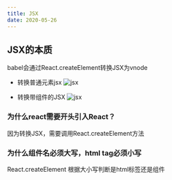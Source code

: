 ```yaml
---
title: JSX
date: 2020-05-26
---
```



## JSX的本质
babel会通过React.createElement转换JSX为vnode

- 转换普通元素jsx
![jsx](https://tva1.sinaimg.cn/large/008i3skNly1gqw6cgiuwaj31fq0ac75k.jpg)

- 转换带组件的JSX
![jsx](https://tva1.sinaimg.cn/large/008i3skNly1gqw6q0l4x2j31q20m243r.jpg)


### 为什么react需要开头引入React？
因为转换JSX，需要调用React.createElement方法

### 为什么组件名必须大写，html tag必须小写
React.createElement 根据大小写判断是html标签还是组件